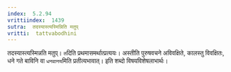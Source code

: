 ```yaml
---
index:  5.2.94
vrittiindex:  1439
sutra:  तदस्यास्त्यस्मिन्निति मतुप्
vritti:  tattvabodhini 
---
```


तदस्यास्त्यस्मिन्नति मतुप्। `त`दिति प्रथमासमर्थात्प्रत्ययः। अस्तीति पुरुषवचने अविवक्षिते, कालस्तु विवक्षितः, धने गते बाविनि वा `धनवानय`मिति प्रतीत्यभावात्। इति शब्दो विषयविशेषलाभार्थः। 

